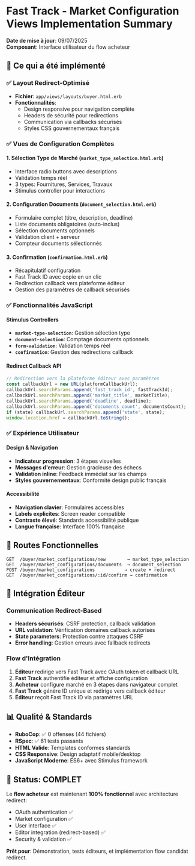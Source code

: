 # Fast Track - Market Configuration Views Implementation Summary

**Date de mise à jour**: 09/07/2025  
**Composant**: Interface utilisateur du flow acheteur

## 🎯 **Ce qui a été implémenté**

### ✅ **Layout Redirect-Optimisé**
- **Fichier**: `app/views/layouts/buyer.html.erb`
- **Fonctionnalités**: 
  - Design responsive pour navigation complète
  - Headers de sécurité pour redirections
  - Communication via callbacks sécurisés
  - Styles CSS gouvernementaux français

### ✅ **Vues de Configuration Complètes**

#### 1. **Sélection Type de Marché** (`market_type_selection.html.erb`)
- Interface radio buttons avec descriptions
- Validation temps réel
- 3 types: Fournitures, Services, Travaux
- Stimulus controller pour interactions

#### 2. **Configuration Documents** (`document_selection.html.erb`)
- Formulaire complet (titre, description, deadline)
- Liste documents obligatoires (auto-inclus)
- Sélection documents optionnels
- Validation client + serveur
- Compteur documents sélectionnés

#### 3. **Confirmation** (`confirmation.html.erb`)
- Récapitulatif configuration
- Fast Track ID avec copie en un clic
- Redirection callback vers plateforme éditeur
- Gestion des paramètres de callback sécurisés

### ✅ **Fonctionnalités JavaScript**

#### Stimulus Controllers
- **`market-type-selection`**: Gestion sélection type
- **`document-selection`**: Comptage documents optionnels
- **`form-validation`**: Validation temps réel
- **`confirmation`**: Gestion des redirections callback

#### Redirect Callback API
```javascript
// Redirection vers la plateforme éditeur avec paramètres
const callbackUrl = new URL(platformCallbackUrl);
callbackUrl.searchParams.append('fast_track_id', fastTrackId);
callbackUrl.searchParams.append('market_title', marketTitle);
callbackUrl.searchParams.append('deadline', deadline);
callbackUrl.searchParams.append('documents_count', documentsCount);
if (state) callbackUrl.searchParams.append('state', state);
window.location.href = callbackUrl.toString();
```

### ✅ **Expérience Utilisateur**

#### Design & Navigation
- **Indicateur progression**: 3 étapes visuelles
- **Messages d'erreur**: Gestion gracieuse des échecs
- **Validation inline**: Feedback immédiat sur les champs
- **Styles gouvernementaux**: Conformité design public français

#### Accessibilité
- **Navigation clavier**: Formulaires accessibles
- **Labels explicites**: Screen reader compatible
- **Contraste élevé**: Standards accessibilité publique
- **Langue française**: Interface 100% française

## 🚀 **Routes Fonctionnelles**

```
GET  /buyer/market_configurations/new        → market_type_selection
GET  /buyer/market_configurations/documents  → document_selection
POST /buyer/market_configurations           → create + redirect
GET  /buyer/market_configurations/:id/confirm → confirmation
```

## 🎨 **Intégration Éditeur**

### Communication Redirect-Based
- **Headers sécurisés**: CSRF protection, callback validation
- **URL validation**: Vérification domaines callback autorisés
- **State parameters**: Protection contre attaques CSRF
- **Error handling**: Gestion erreurs avec fallback redirects

### Flow d'Intégration
1. **Éditeur** redirige vers Fast Track avec OAuth token et callback URL
2. **Fast Track** authentifie éditeur et affiche configuration
3. **Acheteur** configure marché en 3 étapes dans navigateur complet
4. **Fast Track** génère ID unique et redirige vers callback éditeur
5. **Éditeur** reçoit Fast Track ID via paramètres URL

## 📊 **Qualité & Standards**

- **RuboCop**: ✅ 0 offenses (44 fichiers)
- **RSpec**: ✅ 61 tests passants
- **HTML Valide**: Templates conformes standards
- **CSS Responsive**: Design adaptatif mobile/desktop
- **JavaScript Moderne**: ES6+ avec Stimulus framework

## 🎯 **Status: COMPLET**

Le **flow acheteur** est maintenant **100% fonctionnel** avec architecture redirect:
- OAuth authentication ✅
- Market configuration ✅  
- User interface ✅
- Editor integration (redirect-based) ✅
- Security & validation ✅

**Prêt pour**: Démonstration, tests éditeurs, et implémentation flow candidat redirect.